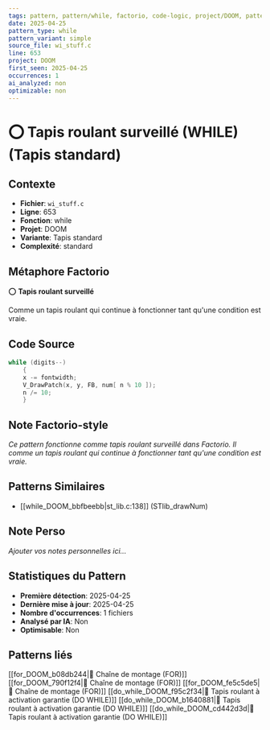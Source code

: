```yaml
---
tags: pattern, pattern/while, factorio, code-logic, project/DOOM, pattern/variant/simple
date: 2025-04-25
pattern_type: while
pattern_variant: simple
source_file: wi_stuff.c
line: 653
project: DOOM
first_seen: 2025-04-25
occurrences: 1
ai_analyzed: non
optimizable: non
---
```


# ⭕ Tapis roulant surveillé (WHILE) (Tapis standard)

## Contexte
- **Fichier**: `wi_stuff.c`
- **Ligne**: 653
- **Fonction**: while
- **Projet**: DOOM
- **Variante**: Tapis standard
- **Complexité**: standard

## Métaphore Factorio
⭕ **Tapis roulant surveillé**

Comme un tapis roulant qui continue à fonctionner tant qu'une condition est vraie.

## Code Source
```c
while (digits--)
    {
	x -= fontwidth;
	V_DrawPatch(x, y, FB, num[ n % 10 ]);
	n /= 10;
    }
```

## Note Factorio-style
*Ce pattern fonctionne comme tapis roulant surveillé dans Factorio. Il comme un tapis roulant qui continue à fonctionner tant qu'une condition est vraie.*

## Patterns Similaires
- [[while_DOOM_bbfbeebb|st_lib.c:138]] (STlib_drawNum)

## Note Perso
*Ajouter vos notes personnelles ici...*

## Statistiques du Pattern
- **Première détection**: 2025-04-25
- **Dernière mise à jour**: 2025-04-25
- **Nombre d'occurrences**: 1 fichiers
- **Analysé par IA**: Non
- **Optimisable**: Non

## Patterns liés
[[for_DOOM_b08db244|🔄 Chaîne de montage (FOR)]]
[[for_DOOM_790f12f4|🔄 Chaîne de montage (FOR)]]
[[for_DOOM_fe5c5de5|🔄 Chaîne de montage (FOR)]]
[[do_while_DOOM_f95c2f34|🔄 Tapis roulant à activation garantie (DO WHILE)]]
[[do_while_DOOM_b1640881|🔄 Tapis roulant à activation garantie (DO WHILE)]]
[[do_while_DOOM_cd442d3d|🔄 Tapis roulant à activation garantie (DO WHILE)]]
